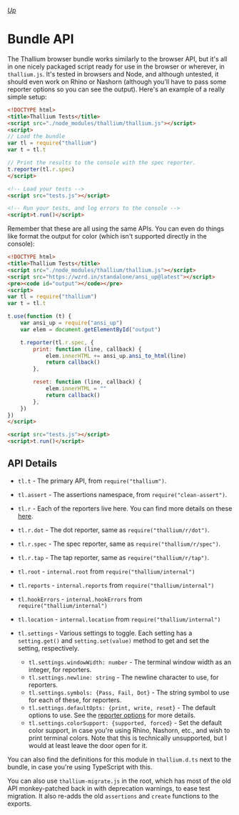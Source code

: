 *[Up](../api.md)*

# Bundle API

The Thallium browser bundle works similarly to the browser API, but it's all in one nicely packaged script ready for use in the browser or wherever, in `thallium.js`. It's tested in browsers and Node, and although untested, it should even work on Rhino or Nashorn (although you'll have to pass some reporter options so you can see the output). Here's an example of a really simple setup:

```html
<!DOCTYPE html>
<title>Thallium Tests</title>
<script src="./node_modules/thallium/thallium.js"></script>
<script>
// Load the bundle
var tl = require("thallium")
var t = tl.t

// Print the results to the console with the spec reporter.
t.reporter(tl.r.spec)
</script>

<!-- Load your tests -->
<script src="tests.js"></script>

<!-- Run your tests, and log errors to the console -->
<script>t.run()</script>
```

Remember that these are all using the same APIs. You can even do things like format the output for color (which isn't supported directly in the console):

```html
<!DOCTYPE html>
<title>Thallium Tests</title>
<script src="./node_modules/thallium/thallium.js"></script>
<script src="https://wzrd.in/standalone/ansi_up@latest"></script>
<pre><code id="output"></code></pre>
<script>
var tl = require("thallium")
var t = tl.t

t.use(function (t) {
    var ansi_up = require("ansi_up")
    var elem = document.getElementById("output")

    t.reporter(tl.r.spec, {
        print: function (line, callback) {
            elem.innerHTML += ansi_up.ansi_to_html(line)
            return callback()
        },

        reset: function (line, callback) {
            elem.innerHTML = ""
            return callback()
        },
    })
})
</script>

<script src="tests.js"></script>
<script>t.run()</script>
```

## API Details

- `tl.t` - The primary API, from `require("thallium")`.
- `tl.assert` - The assertions namespace, from `require("clean-assert")`.
- `tl.r` - Each of the reporters live here. You can find more details on these [here](../reporters.md).
- `tl.r.dot` - The dot reporter, same as `require("thallium/r/dot")`.
- `tl.r.spec` - The spec reporter, same as `require("thallium/r/spec")`.
- `tl.r.tap` - The tap reporter, same as `require("thallium/r/tap")`.
- `tl.root` - `internal.root` from `require("thallium/internal")`
- `tl.reports` - `internal.reports` from `require("thallium/internal")`
- `tl.hookErrors` - `internal.hookErrors` from `require("thallium/internal")`
- `tl.location` - `internal.location` from `require("thallium/internal")`
- `tl.settings` - Various settings to toggle. Each setting has a `setting.get()` and `setting.set(value)` method to get and set the setting, respectively.

    - `tl.settings.windowWidth: number` - The terminal window width as an integer, for reporters.
    - `tl.settings.newline: string` - The newline character to use, for reporters.
    - `tl.settings.symbols: {Pass, Fail, Dot}` - The string symbol to use for each of these, for reporters.
    - `tl.settings.defaultOpts: {print, write, reset}` - The default options to use. See the [reporter options](../reporters.md#options) for more details.
    - `tl.settings.colorSupport: {supported, forced}` - Set the default color support, in case you're using Rhino, Nashorn, etc., and wish to print terminal colors. Note that this is technically unsupported, but I would at least leave the door open for it.

You can also find the definitions for this module in `thallium.d.ts` next to the bundle, in case you're using TypeScript with this.

You can also use `thallium-migrate.js` in the root, which has most of the old API monkey-patched back in with deprecation warnings, to ease test migration. It also re-adds the old `assertions` and `create` functions to the exports.
